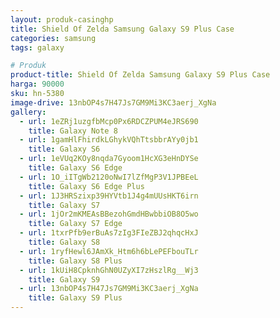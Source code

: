 ```yaml
---
layout: produk-casinghp
title: Shield Of Zelda Samsung Galaxy S9 Plus Case
categories: samsung
tags: galaxy

# Produk
product-title: Shield Of Zelda Samsung Galaxy S9 Plus Case
harga: 90000
sku: hn-5380
image-drive: 13nbOP4s7H47Js7GM9Mi3KC3aerj_XgNa
gallery:
  - url: 1eZRj1uzgfbMcp0Px6RDCZPUM4eJRS690
    title: Galaxy Note 8
  - url: 1gamHlFhirdkLGhykVQhTtsbbrAYy0jb1
    title: Galaxy S6
  - url: 1eVUq2KOy8nqda7Gyoom1HcXG3eHnDYSe
    title: Galaxy S6 Edge
  - url: 1O_iITgWb2120oNwI7lZfMgP3V1JPBEeL
    title: Galaxy S6 Edge Plus
  - url: 1J3HRSzixp39HYVtb1J4g4mUUsHKT6irn
    title: Galaxy S7
  - url: 1jOr2mKMEAsBBezohGmdHBwbbiOB8O5wo
    title: Galaxy S7 Edge
  - url: 1txrPfb9erBuAs7zIg3FIeZBJ2qhqcHxJ
    title: Galaxy S8
  - url: 1ryfHewl6JAmXk_Htm6h6bLePEFbouTLr
    title: Galaxy S8 Plus
  - url: 1kUiH8CpknhGhN0UZyXI7zHszlRg__Wj3
    title: Galaxy S9
  - url: 13nbOP4s7H47Js7GM9Mi3KC3aerj_XgNa
    title: Galaxy S9 Plus
---
```

